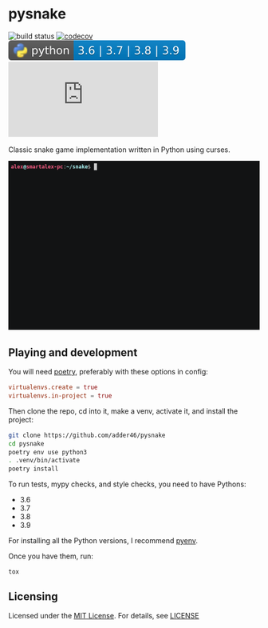 # pysnake

![build status](https://github.com/adder46/snake.py/workflows/build/badge.svg) [![codecov](https://codecov.io/gh/adder46/snake.py/branch/master/graph/badge.svg?token=TLGV3HQGK0)](https://codecov.io/gh/adder46/snake.py) ![python-versions](.github/badges/python-versions.svg) ![GitHub](https://img.shields.io/github/license/adder46/snake.py)

Classic snake game implementation written in Python using curses.

![screenshot](snake.gif)

## Playing and development

You will need [poetry](https://github.com/python-poetry/poetry), preferably with these options in config:

```toml
virtualenvs.create = true
virtualenvs.in-project = true
```

Then clone the repo, cd into it, make a venv, activate it, and install the project:

```sh
git clone https://github.com/adder46/pysnake
cd pysnake
poetry env use python3
. .venv/bin/activate
poetry install
```

To run tests, mypy checks, and style checks, you need to have Pythons:

- 3.6
- 3.7
- 3.8
- 3.9

For installing all the Python versions, I recommend [pyenv](https://github.com/pyenv/pyenv).

Once you have them, run:

```
tox
```

## Licensing

Licensed under the [MIT License](https://opensource.org/licenses/MIT). For details, see [LICENSE](https://github.com/adder46/snake.py/blob/master/LICENSE)
